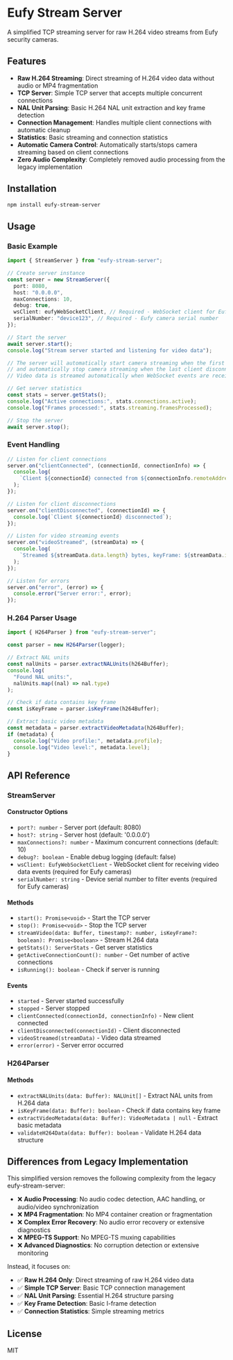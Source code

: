 # Eufy Stream Server

A simplified TCP streaming server for raw H.264 video streams from Eufy security cameras.

## Features

- **Raw H.264 Streaming**: Direct streaming of H.264 video data without audio or MP4 fragmentation
- **TCP Server**: Simple TCP server that accepts multiple concurrent connections
- **NAL Unit Parsing**: Basic H.264 NAL unit extraction and key frame detection
- **Connection Management**: Handles multiple client connections with automatic cleanup
- **Statistics**: Basic streaming and connection statistics
- **Automatic Camera Control**: Automatically starts/stops camera streaming based on client connections
- **Zero Audio Complexity**: Completely removed audio processing from the legacy implementation

## Installation

```bash
npm install eufy-stream-server
```

## Usage

### Basic Example

```typescript
import { StreamServer } from "eufy-stream-server";

// Create server instance
const server = new StreamServer({
  port: 8080,
  host: "0.0.0.0",
  maxConnections: 10,
  debug: true,
  wsClient: eufyWebSocketClient, // Required - WebSocket client for Eufy camera
  serialNumber: "device123", // Required - Eufy camera serial number
});

// Start the server
await server.start();
console.log("Stream server started and listening for video data");

// The server will automatically start camera streaming when the first client connects
// and automatically stop camera streaming when the last client disconnects
// Video data is streamed automatically when WebSocket events are received

// Get server statistics
const stats = server.getStats();
console.log("Active connections:", stats.connections.active);
console.log("Frames processed:", stats.streaming.framesProcessed);

// Stop the server
await server.stop();
```

### Event Handling

```typescript
// Listen for client connections
server.on("clientConnected", (connectionId, connectionInfo) => {
  console.log(
    `Client ${connectionId} connected from ${connectionInfo.remoteAddress}`
  );
});

// Listen for client disconnections
server.on("clientDisconnected", (connectionId) => {
  console.log(`Client ${connectionId} disconnected`);
});

// Listen for video streaming events
server.on("videoStreamed", (streamData) => {
  console.log(
    `Streamed ${streamData.data.length} bytes, keyFrame: ${streamData.isKeyFrame}`
  );
});

// Listen for errors
server.on("error", (error) => {
  console.error("Server error:", error);
});
```

### H.264 Parser Usage

```typescript
import { H264Parser } from "eufy-stream-server";

const parser = new H264Parser(logger);

// Extract NAL units
const nalUnits = parser.extractNALUnits(h264Buffer);
console.log(
  "Found NAL units:",
  nalUnits.map((nal) => nal.type)
);

// Check if data contains key frame
const isKeyFrame = parser.isKeyFrame(h264Buffer);

// Extract basic video metadata
const metadata = parser.extractVideoMetadata(h264Buffer);
if (metadata) {
  console.log("Video profile:", metadata.profile);
  console.log("Video level:", metadata.level);
}
```

## API Reference

### StreamServer

#### Constructor Options

- `port?: number` - Server port (default: 8080)
- `host?: string` - Server host (default: '0.0.0.0')
- `maxConnections?: number` - Maximum concurrent connections (default: 10)
- `debug?: boolean` - Enable debug logging (default: false)
- `wsClient: EufyWebSocketClient` - WebSocket client for receiving video data events (required for Eufy cameras)
- `serialNumber: string` - Device serial number to filter events (required for Eufy cameras)

#### Methods

- `start(): Promise<void>` - Start the TCP server
- `stop(): Promise<void>` - Stop the TCP server
- `streamVideo(data: Buffer, timestamp?: number, isKeyFrame?: boolean): Promise<boolean>` - Stream H.264 data
- `getStats(): ServerStats` - Get server statistics
- `getActiveConnectionCount(): number` - Get number of active connections
- `isRunning(): boolean` - Check if server is running

#### Events

- `started` - Server started successfully
- `stopped` - Server stopped
- `clientConnected(connectionId, connectionInfo)` - New client connected
- `clientDisconnected(connectionId)` - Client disconnected
- `videoStreamed(streamData)` - Video data streamed
- `error(error)` - Server error occurred

### H264Parser

#### Methods

- `extractNALUnits(data: Buffer): NALUnit[]` - Extract NAL units from H.264 data
- `isKeyFrame(data: Buffer): boolean` - Check if data contains key frame
- `extractVideoMetadata(data: Buffer): VideoMetadata | null` - Extract basic metadata
- `validateH264Data(data: Buffer): boolean` - Validate H.264 data structure

## Differences from Legacy Implementation

This simplified version removes the following complexity from the legacy eufy-stream-server:

- ❌ **Audio Processing**: No audio codec detection, AAC handling, or audio/video synchronization
- ❌ **MP4 Fragmentation**: No MP4 container creation or fragmentation
- ❌ **Complex Error Recovery**: No audio error recovery or extensive diagnostics
- ❌ **MPEG-TS Support**: No MPEG-TS muxing capabilities
- ❌ **Advanced Diagnostics**: No corruption detection or extensive monitoring

Instead, it focuses on:

- ✅ **Raw H.264 Only**: Direct streaming of raw H.264 video data
- ✅ **Simple TCP Server**: Basic TCP connection management
- ✅ **NAL Unit Parsing**: Essential H.264 structure parsing
- ✅ **Key Frame Detection**: Basic I-frame detection
- ✅ **Connection Statistics**: Simple streaming metrics

## License

MIT
